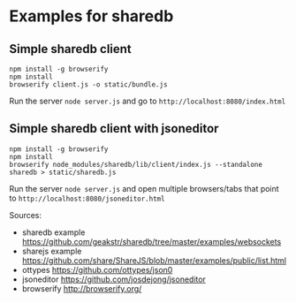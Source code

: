 # Examples for sharedb
## Simple sharedb client

```shell
npm install -g browserify
npm install
browserify client.js -o static/bundle.js
```

Run the server `node server.js` and go to `http://localhost:8080/index.html`

## Simple sharedb client with jsoneditor

```shell
npm install -g browserify
npm install
browserify node_modules/sharedb/lib/client/index.js --standalone sharedb > static/sharedb.js
```
Run the server `node server.js` and open multiple browsers/tabs that point to
`http://localhost:8080/jsoneditor.html`

Sources:
* sharedb example https://github.com/geakstr/sharedb/tree/master/examples/websockets
* sharejs example https://github.com/share/ShareJS/blob/master/examples/public/list.html
* ottypes https://github.com/ottypes/json0
* jsoneditor https://github.com/josdejong/jsoneditor
* browserify http://browserify.org/
